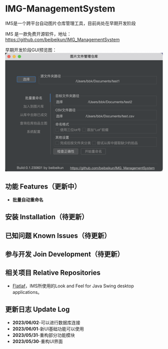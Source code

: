 # IMG-ManagementSystem



IMS是一个跨平台自动图片仓库管理工具，目前尚处在早期开发阶段

IMS 是一款免费开源软件，地址：https://github.com/beibeikun/IMG_ManagementSystem

早期开发阶段GUI预览图：
![gui](https://raw.githubusercontent.com/beibeikun/IMG_ManagementSystem/master/gui.png)



## 功能 Features（更新中）

- **批量自动重命名**

## 安装 Installation（待更新）

## 已知问题 Known Issues（待更新）

## 参与开发 Join Development（待更新）

## 相关项目 Relative Repositories

- [Flatlaf](https://github.com/JFormDesigner/FlatLaf)，IMS所使用的Look and Feel for Java Swing desktop applications。

## 更新日志 Update Log
- **2023/06/02**-可以进行数据库连接
- **2023/06/01**-新UI基础功能可以使用
- **2023/05/31**-重构部分功能模块
- **2023/05/30**-重构UI界面